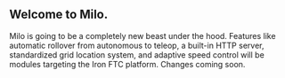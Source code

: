 ## Welcome to Milo.
Milo is going to be a completely new beast under the hood. Features like automatic rollover from autonomous to teleop, a built-in HTTP server, standardized grid location system, and adaptive speed control will be modules targeting the Iron FTC platform. Changes coming soon.
